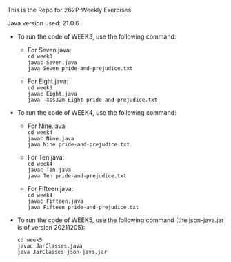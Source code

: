 This is the Repo for 262P-Weekly Exercises

Java version used: 21.0.6

- To run the code of WEEK3, use the following command:

  - For Seven.java:  
    `cd week3`<br>
    `javac Seven.java`<br>
    `java Seven pride-and-prejudice.txt`<br>

  - For Eight.java:  
    `cd week3`<br>
    `javac Eight.java`<br>
    `java -Xss32m Eight pride-and-prejudice.txt`<br>

- To run the code of WEEK4, use the following command:

  - For Nine.java:  
    `cd week4`<br>
    `javac Nine.java`<br>
    `java Nine pride-and-prejudice.txt`<br>

  - For Ten.java:  
    `cd week4`<br>
    `javac Ten.java`<br>
    `java Ten pride-and-prejudice.txt`<br>

  - For Fifteen.java:  
    `cd week4`<br>
    `javac Fifteen.java`<br>
    `java Fifteen pride-and-prejudice.txt`<br>

- To run the code of WEEK5, use the following command (the json-java.jar is of version 20211205):

  `cd week5`<br>
  `javac JarClasses.java`<br>
  `java JarClasses json-java.jar`<br>
